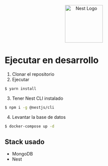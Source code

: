 <p align="center">
  <a href="http://nestjs.com/" target="blank"><img src="https://nestjs.com/img/logo-small.svg" width="120" alt="Nest Logo" /></a>
</p>

# Ejecutar en desarrollo

1. Clonar el repositorio
2. Ejecutar
```bash
$ yarn install 
```
3. Tener Nest CLI instalado
```bash
$ npm i -g @nestjs/cli
```
4. Levantar la base de datos
```bash
$ docker-compose up -d
```

## Stack usado
* MongoDB
* Nest